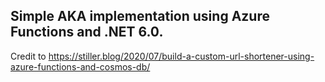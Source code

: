 ## Simple AKA implementation using Azure Functions and .NET 6.0.
Credit to https://stiller.blog/2020/07/build-a-custom-url-shortener-using-azure-functions-and-cosmos-db/

